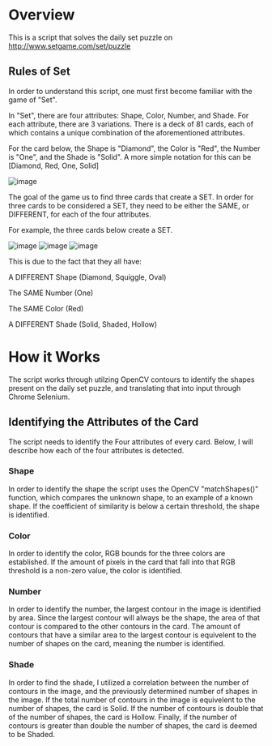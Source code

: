 # Overview

This is a script that solves the daily set puzzle on http://www.setgame.com/set/puzzle

## Rules of Set

In order to understand this script, one must first become familiar with the game of "Set".

In "Set", there are four attributes: Shape, Color, Number, and Shade.  For each attribute, there are 3 variations. There is a deck of 81 cards, each of which contains a unique combination of the aforementioned attributes.

For the card below, the Shape is "Diamond", the Color is "Red", the Number is "One", and the Shade is "Solid".  A more simple notation for this can be [Diamond, Red, One, Solid]

![image](https://user-images.githubusercontent.com/92408910/222538393-5a11a0f6-7668-4d49-9333-b3840b094774.png)

The goal of the game us to find three cards that create a SET.  In order for three cards to be considered a SET, they need to be either the SAME, or DIFFERENT, for each of the four attributes.

For example, the three cards below create a SET.

![image](https://user-images.githubusercontent.com/92408910/222541622-a013435a-410e-47b7-aff8-35834a27ad60.png) ![image](https://user-images.githubusercontent.com/92408910/222541543-3718210c-9c18-45df-b066-acdf0f44f816.png) ![image](https://user-images.githubusercontent.com/92408910/222541687-08f873a1-dcd6-4d53-9927-0578d034e5d5.png)

This is due to the fact that they all have:

A DIFFERENT Shape (Diamond, Squiggle, Oval)

The SAME Number (One)

The SAME Color (Red)

A DIFFERENT Shade (Solid, Shaded, Hollow)

# How it Works

The script works through utilzing OpenCV contours to identify the shapes present on the daily set puzzle, and translating that into input through Chrome Selenium.

## Identifying the Attributes of the Card

The script needs to identify the Four attributes of every card.  Below, I will describe how each of the four attributes is detected.

### Shape

In order to identify the shape the script uses the OpenCV "matchShapes()" function, which compares the unknown shape, to an example of a known shape.  If the coefficient of similarity is below a certain threshold, the shape is identified.

### Color

In order to identify the color, RGB bounds for the three colors are established.  If the amount of pixels in the card that fall into that RGB threshold is a non-zero value, the color is identified.

### Number

In order to identify the number, the largest contour in the image is identified by area.  Since the largest contour will always be the shape, the area of that contour is compared to the other contours in the card.  The amount of contours that have a similar area to the largest contour is equivelent to the number of shapes on the card, meaning the number is identified.

### Shade

In order to find the shade, I utilized a correlation between the number of contours in the image, and the previously determined number of shapes in the image.  If the total number of contours in the image is equivelent to the number of shapes, the card is Solid.  If the number of contours is double that of the number of shapes, the card is Hollow.  Finally, if the number of contours is greater than double the number of shapes, the card is deemed to be Shaded.
